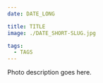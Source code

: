 ```yaml
---
date: DATE_LONG

title: TITLE
image: ./DATE_SHORT-SLUG.jpg

tags:
  - TAGS
---
```


Photo description goes here.
